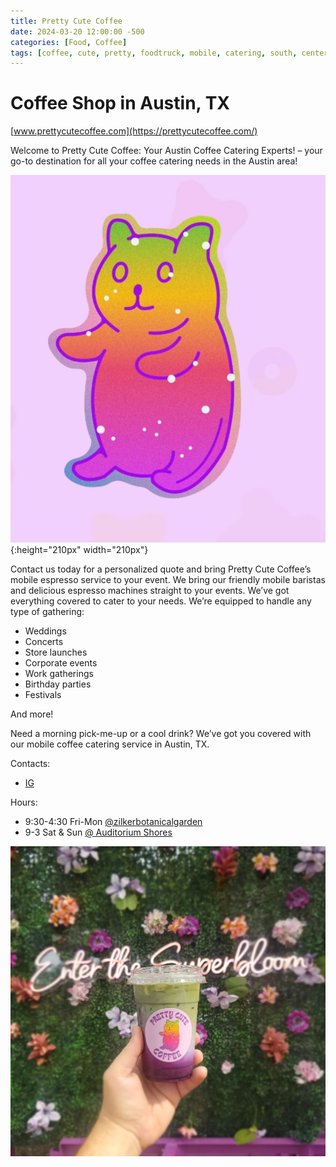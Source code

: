 ```yaml
---
title: Pretty Cute Coffee
date: 2024-03-20 12:00:00 -500
categories: [Food, Coffee]
tags: [coffee, cute, pretty, foodtruck, mobile, catering, south, center]
---
```


# Coffee Shop in Austin, TX

[www.prettycutecoffee.com](https://prettycutecoffee.com/)

Welcome to Pretty Cute Coffee: Your Austin Coffee Catering Experts! – your go-to destination for all your coffee catering needs in the Austin area! 

![img-description](/images/prettycutecoffeelogo.jpg){:height="210px" width="210px"}


Contact us today for a personalized quote and bring Pretty Cute Coffee’s mobile espresso service to your event. We bring our friendly mobile baristas and delicious espresso machines straight to your events. We’ve got everything covered to cater to your needs. We’re equipped to handle any type of gathering: 

* Weddings
* Concerts
* Store launches
* Corporate events
* Work gatherings
* Birthday parties
* Festivals

And more!

Need a morning pick-me-up or a cool drink? We’ve got you covered with our mobile coffee catering service in Austin, TX.


Contacts:
* [IG](https://www.instagram.com/prettycutecoffee/)

Hours:
* 9:30-4:30 Fri-Mon [@zilkerbotanicalgarden](https://www.instagram.com/zilkerbotanicalgarden/)
* 9-3 Sat & Sun [@ Auditorium Shores](https://www.instagram.com/explore/locations/211168019/auditorium-shores/)

![img-description](/images/prettycutecoffee.jpg)

